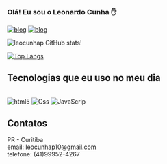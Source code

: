     
  ### Olá! Eu sou o Leonardo Cunha ✋

[![blog](https://img.shields.io/badge/Instagram-E4405F?style=for-the-badge&logo=instagram&logoColor=white)](https://www.instagram.com/leocunhap/?next=%2F)
[![blog](https://img.shields.io/badge/LinkedIn-0077B5?style=for-the-badge&logo=linkedin&logoColor=white)](https://www.linkedin.com/in/l%C3%A9o-cunha/) 

![leocunhap GitHub stats](https://github-readme-stats.vercel.app/api?username=leocunhap&show_icons=true&theme=radical)!


[![Top Langs](https://github-readme-stats.vercel.app/api/top-langs/?username=leocunhap)](https://github.com/leocunhap/github-readme-stats)


##  Tecnologias que eu uso no meu dia 
 
 <div style="dysplay: inline_block"><br/>
 <img aling="center" alt="html5" src="https://img.shields.io/badge/HTML5-E34F26?style=for-the-badge&logo=html5&logoColor=white" />
 <img aling="center" alt="Css" src="https://img.shields.io/badge/CSS3-1572B6?style=for-the-badge&logo=css3&logoColor=white" />
 <img aling="center" alt="JavaScrip" src="https://img.shields.io/badge/JavaScript-F7DF1E?style=for-the-badge&logo=javascript&logoColor=black" />
 </div>
 
 
 ## Contatos 
PR - Curitiba <br>
email: leocunhap10@gmail.com <br>
telefone: (41)99952-4267
